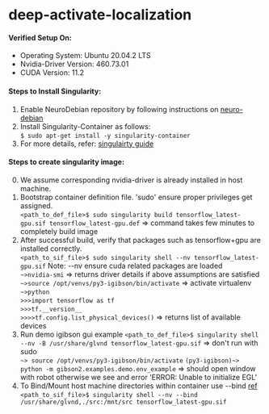 # deep-activate-localization

#### Verified Setup On:
* Operating System: Ubuntu 20.04.2 LTS
* Nvidia-Driver Version: 460.73.01
* CUDA Version: 11.2


#### Steps to Install Singularity:
1. Enable NeuroDebian repository by following instructions on [neuro-debian](http://neuro.debian.net/)
2. Install Singularity-Container as follows: \
    `$ sudo apt-get install -y singularity-container`
3. For more details, refer: [singulairty guide](https://sylabs.io/guides/3.7/user-guide/index.html)

#### Steps to create singularity image:
0. We assume corresponding nvidia-driver is already installed in host machine.
1. Bootstrap container definition file. 'sudo' ensure proper privileges get assigned.\
    `<path_to_def_file>$ sudo singularity build tensorflow_latest-gpu.sif tensorflow_latest-gpu.def` => command takes few minutes to completely build image
2. After successful build, verify that packages such as tensorflow+gpu are installed correctly. \
    `<path_to_sif_file>$ sudo singularity shell --nv tensorflow_latest-gpu.sif`
  Note: --nv ensure cuda related packages are loaded \
    `~>nvidia-smi` => returns driver details if above assumptions are satisfied \
    `~>source /opt/venvs/py3-igibson/bin/activate` => activate virtualenv\
    `~>python` \
    `>>>import tensorflow as tf` \
    `>>>tf.__version__` \
    `>>>>tf.config.list_physical_devices()` => returns list of available devices
3. Run demo igibson gui example
    `<path_to_def_file>$ singularity shell --nv -B /usr/share/glvnd tensorflow_latest-gpu.sif` => don't run with sudo \
    `~> source /opt/venvs/py3-igibson/bin/activate`
    `(py3-igibson)~> python -m gibson2.examples.demo.env_example` => should open window with robot otherwise we see and error 'ERROR: Unable to initialize EGL'
4. To Bind/Mount host machine directories within container use --bind [ref](https://sylabs.io/guides/3.0/user-guide/bind_paths_and_mounts.html)\
    `<path_to_sif_file>$ singularity shell --nv --bind /usr/share/glvnd,./src:/mnt/src tensorflow_latest-gpu.sif`
